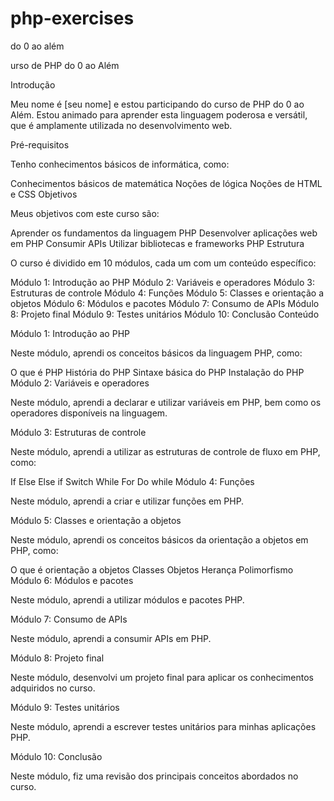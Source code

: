 # php-exercises
do 0 ao além

urso de PHP do 0 ao Além

Introdução

Meu nome é [seu nome] e estou participando do curso de PHP do 0 ao Além. Estou animado para aprender esta linguagem poderosa e versátil, que é amplamente utilizada no desenvolvimento web.

Pré-requisitos

Tenho conhecimentos básicos de informática, como:

Conhecimentos básicos de matemática
Noções de lógica
Noções de HTML e CSS
Objetivos

Meus objetivos com este curso são:

Aprender os fundamentos da linguagem PHP
Desenvolver aplicações web em PHP
Consumir APIs
Utilizar bibliotecas e frameworks PHP
Estrutura

O curso é dividido em 10 módulos, cada um com um conteúdo específico:

Módulo 1: Introdução ao PHP
Módulo 2: Variáveis e operadores
Módulo 3: Estruturas de controle
Módulo 4: Funções
Módulo 5: Classes e orientação a objetos
Módulo 6: Módulos e pacotes
Módulo 7: Consumo de APIs
Módulo 8: Projeto final
Módulo 9: Testes unitários
Módulo 10: Conclusão
Conteúdo

Módulo 1: Introdução ao PHP

Neste módulo, aprendi os conceitos básicos da linguagem PHP, como:

O que é PHP
História do PHP
Sintaxe básica do PHP
Instalação do PHP
Módulo 2: Variáveis e operadores

Neste módulo, aprendi a declarar e utilizar variáveis em PHP, bem como os operadores disponíveis na linguagem.

Módulo 3: Estruturas de controle

Neste módulo, aprendi a utilizar as estruturas de controle de fluxo em PHP, como:

If
Else
Else if
Switch
While
For
Do while
Módulo 4: Funções

Neste módulo, aprendi a criar e utilizar funções em PHP.

Módulo 5: Classes e orientação a objetos

Neste módulo, aprendi os conceitos básicos da orientação a objetos em PHP, como:

O que é orientação a objetos
Classes
Objetos
Herança
Polimorfismo
Módulo 6: Módulos e pacotes

Neste módulo, aprendi a utilizar módulos e pacotes PHP.

Módulo 7: Consumo de APIs

Neste módulo, aprendi a consumir APIs em PHP.

Módulo 8: Projeto final

Neste módulo, desenvolvi um projeto final para aplicar os conhecimentos adquiridos no curso.

Módulo 9: Testes unitários

Neste módulo, aprendi a escrever testes unitários para minhas aplicações PHP.

Módulo 10: Conclusão

Neste módulo, fiz uma revisão dos principais conceitos abordados no curso.
